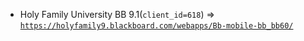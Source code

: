  - Holy Family University BB 9.1(`client_id=618`) => [`https://holyfamily9.blackboard.com/webapps/Bb-mobile-bb_bb60/`](https://holyfamily9.blackboard.com/webapps/Bb-mobile-bb_bb60/)
